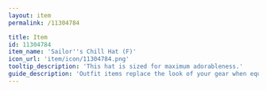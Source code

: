 ```yaml
---
layout: item
permalink: /11304784

title: Item
id: 11304784
item_name: 'Sailor''s Chill Hat (F)'
icon_url: 'item/icon/11304784.png'
tooltip_description: 'This hat is sized for maximum adorableness.'
guide_description: 'Outfit items replace the look of your gear when equipped.'
---
```


